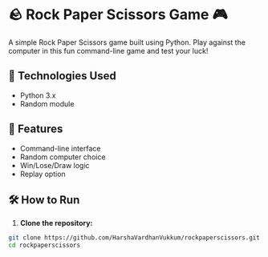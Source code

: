 # 🪨 Rock Paper Scissors Game 🎮

A simple Rock Paper Scissors game built using Python. Play against the computer in this fun command-line game and test your luck!

## 🔧 Technologies Used

- Python 3.x
- Random module

## 🚀 Features

- Command-line interface
- Random computer choice
- Win/Lose/Draw logic
- Replay option

## 🛠️ How to Run

1. **Clone the repository:**

```bash
git clone https://github.com/HarshaVardhanVukkum/rockpaperscissors.git
cd rockpaperscissors
